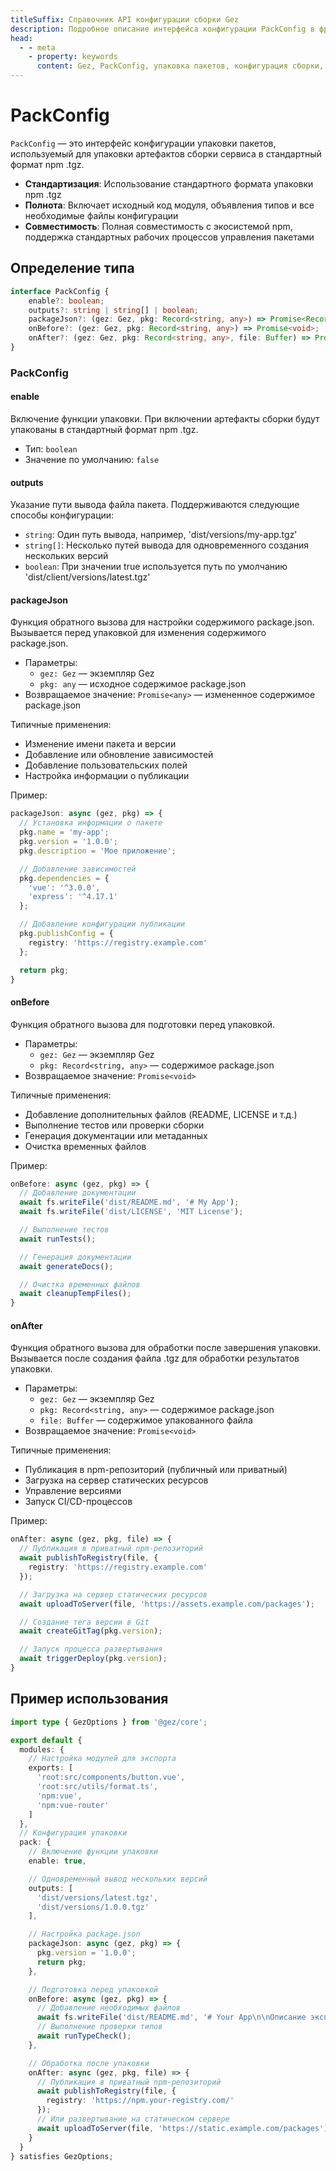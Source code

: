 ```yaml
---
titleSuffix: Справочник API конфигурации сборки Gez
description: Подробное описание интерфейса конфигурации PackConfig в фреймворке Gez, включая правила упаковки пакетов, настройки вывода и хуки жизненного цикла, чтобы помочь разработчикам реализовать стандартизированные процессы сборки.
head:
  - - meta
    - property: keywords
      content: Gez, PackConfig, упаковка пакетов, конфигурация сборки, хуки жизненного цикла, конфигурация упаковки, фреймворк для веб-приложений
---
```


# PackConfig

`PackConfig` — это интерфейс конфигурации упаковки пакетов, используемый для упаковки артефактов сборки сервиса в стандартный формат npm .tgz.

- **Стандартизация**: Использование стандартного формата упаковки npm .tgz
- **Полнота**: Включает исходный код модуля, объявления типов и все необходимые файлы конфигурации
- **Совместимость**: Полная совместимость с экосистемой npm, поддержка стандартных рабочих процессов управления пакетами

## Определение типа

```ts
interface PackConfig {
    enable?: boolean;
    outputs?: string | string[] | boolean;
    packageJson?: (gez: Gez, pkg: Record<string, any>) => Promise<Record<string, any>>;
    onBefore?: (gez: Gez, pkg: Record<string, any>) => Promise<void>;
    onAfter?: (gez: Gez, pkg: Record<string, any>, file: Buffer) => Promise<void>;
}
```

### PackConfig

#### enable

Включение функции упаковки. При включении артефакты сборки будут упакованы в стандартный формат npm .tgz.

- Тип: `boolean`
- Значение по умолчанию: `false`

#### outputs

Указание пути вывода файла пакета. Поддерживаются следующие способы конфигурации:
- `string`: Один путь вывода, например, 'dist/versions/my-app.tgz'
- `string[]`: Несколько путей вывода для одновременного создания нескольких версий
- `boolean`: При значении true используется путь по умолчанию 'dist/client/versions/latest.tgz'

#### packageJson

Функция обратного вызова для настройки содержимого package.json. Вызывается перед упаковкой для изменения содержимого package.json.

- Параметры:
  - `gez: Gez` — экземпляр Gez
  - `pkg: any` — исходное содержимое package.json
- Возвращаемое значение: `Promise<any>` — измененное содержимое package.json

Типичные применения:
- Изменение имени пакета и версии
- Добавление или обновление зависимостей
- Добавление пользовательских полей
- Настройка информации о публикации

Пример:
```ts
packageJson: async (gez, pkg) => {
  // Установка информации о пакете
  pkg.name = 'my-app';
  pkg.version = '1.0.0';
  pkg.description = 'Мое приложение';

  // Добавление зависимостей
  pkg.dependencies = {
    'vue': '^3.0.0',
    'express': '^4.17.1'
  };

  // Добавление конфигурации публикации
  pkg.publishConfig = {
    registry: 'https://registry.example.com'
  };

  return pkg;
}
```

#### onBefore

Функция обратного вызова для подготовки перед упаковкой.

- Параметры:
  - `gez: Gez` — экземпляр Gez
  - `pkg: Record<string, any>` — содержимое package.json
- Возвращаемое значение: `Promise<void>`

Типичные применения:
- Добавление дополнительных файлов (README, LICENSE и т.д.)
- Выполнение тестов или проверки сборки
- Генерация документации или метаданных
- Очистка временных файлов

Пример:
```ts
onBefore: async (gez, pkg) => {
  // Добавление документации
  await fs.writeFile('dist/README.md', '# My App');
  await fs.writeFile('dist/LICENSE', 'MIT License');

  // Выполнение тестов
  await runTests();

  // Генерация документации
  await generateDocs();

  // Очистка временных файлов
  await cleanupTempFiles();
}
```

#### onAfter

Функция обратного вызова для обработки после завершения упаковки. Вызывается после создания файла .tgz для обработки результатов упаковки.

- Параметры:
  - `gez: Gez` — экземпляр Gez
  - `pkg: Record<string, any>` — содержимое package.json
  - `file: Buffer` — содержимое упакованного файла
- Возвращаемое значение: `Promise<void>`

Типичные применения:
- Публикация в npm-репозиторий (публичный или приватный)
- Загрузка на сервер статических ресурсов
- Управление версиями
- Запуск CI/CD-процессов

Пример:
```ts
onAfter: async (gez, pkg, file) => {
  // Публикация в приватный npm-репозиторий
  await publishToRegistry(file, {
    registry: 'https://registry.example.com'
  });

  // Загрузка на сервер статических ресурсов
  await uploadToServer(file, 'https://assets.example.com/packages');

  // Создание тега версии в Git
  await createGitTag(pkg.version);

  // Запуск процесса развертывания
  await triggerDeploy(pkg.version);
}
```

## Пример использования

```ts title="entry.node.ts"
import type { GezOptions } from '@gez/core';

export default {
  modules: {
    // Настройка модулей для экспорта
    exports: [
      'root:src/components/button.vue',
      'root:src/utils/format.ts',
      'npm:vue',
      'npm:vue-router'
    ]
  },
  // Конфигурация упаковки
  pack: {
    // Включение функции упаковки
    enable: true,

    // Одновременный вывод нескольких версий
    outputs: [
      'dist/versions/latest.tgz',
      'dist/versions/1.0.0.tgz'
    ],

    // Настройка package.json
    packageJson: async (gez, pkg) => {
      pkg.version = '1.0.0';
      return pkg;
    },

    // Подготовка перед упаковкой
    onBefore: async (gez, pkg) => {
      // Добавление необходимых файлов
      await fs.writeFile('dist/README.md', '# Your App\n\nОписание экспорта модулей...');
      // Выполнение проверки типов
      await runTypeCheck();
    },

    // Обработка после упаковки
    onAfter: async (gez, pkg, file) => {
      // Публикация в приватный npm-репозиторий
      await publishToRegistry(file, {
        registry: 'https://npm.your-registry.com/'
      });
      // Или развертывание на статическом сервере
      await uploadToServer(file, 'https://static.example.com/packages');
    }
  }
} satisfies GezOptions;
```
